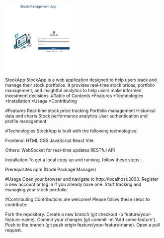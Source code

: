 ![](https://github.com/esraelif/StockAppSystem/blob/main/stockApp/public/assets/StockAppgif.gif)

StockApp StockApp is a web application designed to help users track and manage their stock portfolios. It provides real-time stock prices, portfolio management, and insightful analytics to help users make informed investment decisions. #Table of Contents *Features *Technologies *Installation *Usage *Contributing

#Features Real-time stock price tracking Portfolio management Historical data and charts Stock performance analytics User authentication and profile management

#Technologies StockApp is built with the following technologies:

Frontend: HTML CSS JavaScript React Vite

Others: WebSocket for real-time updates RESTful API

Installation To get a local copy up and running, follow these steps:

Prerequisites npm (Node Package Manager)

#Usage Open your browser and navigate to http://localhost:3000. Register a new account or log in if you already have one. Start tracking and managing your stock portfolio.

#Contributing Contributions are welcome! Please follow these steps to contribute:

Fork the repository. Create a new branch (git checkout -b feature/your-feature-name). Commit your changes (git commit -m 'Add some feature'). Push to the branch (git push origin feature/your-feature-name). Open a pull request.
